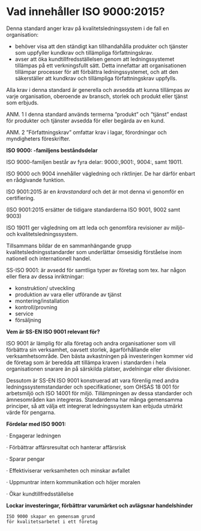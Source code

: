 # Vad innehåller ISO 9000:2015?

Denna standard anger krav på kvalitetsledningssystem i de fall en organisation:  

-   behöver visa att den ständigt kan tillhandahålla produkter och tjänster som uppfyller kundkrav och tillämpliga författningskrav.
-   avser att öka kundtillfredsställelsen genom att ledningssystemet tillämpas på ett verkningsfullt sätt. Detta innefattar att organisationen tillämpar processer för att förbättra ledningssystemet, och att den säkerställer att kundkrav och tillämpliga författningskrav uppfylls.

Alla krav i denna standard är generella och avsedda att kunna tillämpas av varje organisation, oberoende av bransch, storlek och produkt eller tjänst som erbjuds.  

ANM. 1 I denna standard används termerna ”produkt” och ”tjänst” endast för produkter och tjänster avsedda för eller begärda av en kund.

ANM. 2 ”Författningskrav” omfattar krav i lagar, förordningar och myndigheters föreskrifter.

**ISO 9000: -familjens beståndsdelar**

ISO 9000-familjen består av fyra delar: 9000:,9001:, 9004:, samt 19011.

ISO 9000 och 9004 innehåller vägledning och riktlinjer. De har därför enbart en rådgivande funktion.

ISO 9001:2015 är en _kravstandard_ och det är mot denna vi genomför en certifiering.

(ISO 9001:2015 ersätter de tidigare standarderna ISO 9001, 9002 samt 9003)

ISO 19011 ger vägledning om att leda och genomföra revisioner av miljö- och kvalitetsledningssystem.

Tillsammans bildar de en sammanhängande grupp kvalitetsledningsstandarder som underlättar ömsesidig förståelse inom nationell och internationell handel.

SS-ISO 9001: är avsedd för samtliga typer av företag som tex. har någon eller flera av dessa inriktningar:

-   konstruktion/ utveckling
-   produktion av vara eller utförande av tjänst
-   montering/installation
-   kontroll/provning
-   service
-   försäljning

**Vem är SS-EN ISO 9001 relevant för?**

ISO 9001 är lämplig för alla företag och andra organisationer som vill förbättra sin verksamhet, oavsett storlek, ägarförhållande eller verksamhetsområde. Den bästa avkastningen på investeringen kommer vid de företag som är beredda att tillämpa kraven i standarden i hela organisationen snarare än på särskilda platser, avdelningar eller divisioner.  
  
Dessutom är SS-EN ISO 9001 konstruerad att vara förenlig med andra ledningssystemstandarder och specifikationer, som OHSAS 18 001 för arbetsmiljö och ISO 14001 för miljö. Tillämpningen av dessa standarder och ämnesområden kan integreras. Standarderna har många gemensamma principer, så att välja ett integrerat ledningssystem kan erbjuda utmärkt värde för pengarna.

**Fördelar med ISO 9001:**

· Engagerar ledningen

· Förbättrar affärsresultat och hanterar affärsrisk

· Sparar pengar

· Effektiviserar verksamheten och minskar avfallet

· Uppmuntrar intern kommunikation och höjer moralen

· Ökar kundtillfredsställelse

**Lockar investeringar, förbättrar varumärket och avlägsnar handelshinder**

	ISO 9000 skapar en gemensam grund  
	för kvalitetsarbetet i ett företag



